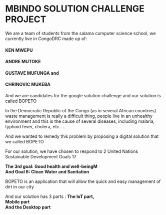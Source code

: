# MBINDO SOLUTION CHALLENGE PROJECT

We are a team of students from the salama computer science school, we currently live in CongoDRC made up of:

#### KEN MWEPU
#### ANDRE MUTOKE
#### GUSTAVE MUFUNGA and
#### CHRINOVIC MUKEBA


And we are candidates for the google solution challenge and our solution is called BOPETO

In the Democratic Republic of the Congo (as in several African countries) waste management is really a difficult thing, people live in an unhealthy environment and this is the cause of several diseases, including malaria, typhoid fever, cholera, etc. ...

And we wanted to remedy this problem by proposing a digital solution that we called BOPETO

For our solution, we have chosen to respond to 2 United Nations Sustainable Development Goals 17

<b>The 3rd goal: Good health and well-beingM</b> <br/>
<b>And Goal 6: Clean Water and Sanitation</b>

BOPETO is an application that will allow the quick and easy management of dirt in our city

And our solution has 3 parts :
<strong>The IoT part, <br/>
Mobile part<br/>
And the Desktop part</strong>
